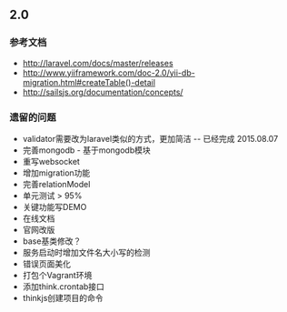 ## 2.0

### 参考文档

* http://laravel.com/docs/master/releases
* http://www.yiiframework.com/doc-2.0/yii-db-migration.html#createTable()-detail
* http://sailsjs.org/documentation/concepts/

### 遗留的问题
* validator需要改为laravel类似的方式，更加简洁 -- 已经完成 2015.08.07
* 完善mongodb - 基于mongodb模块
* 重写websocket
* 增加migration功能
* 完善relationModel
* 单元测试 > 95%
* 关键功能写DEMO
* 在线文档
* 官网改版
* base基类修改？
* 服务启动时增加文件名大小写的检测
* 错误页面美化
* 打包个Vagrant环境
* 添加think.crontab接口
* thinkjs创建项目的命令




